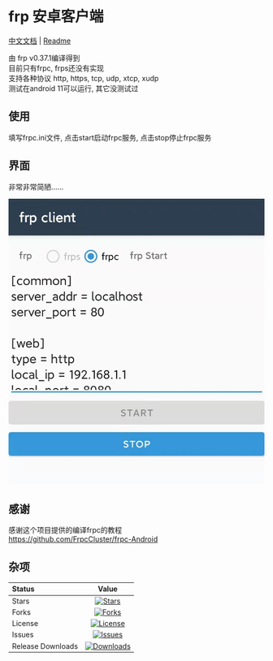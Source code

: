 # frp 安卓客户端

[中文文档](README.md) | [Readme](README_en.md)

由 frp v0.37.1编译得到  
目前只有frpc, frps还没有实现  
支持各种协议 http, https, tcp, udp, xtcp, xudp  
测试在android 11可以运行, 其它没测试过  

## 使用

填写frpc.ini文件, 点击start启动frpc服务, 点击stop停止frpc服务

## 界面

非常非常简陋……

![主界面](/docs/ui.jpg)

## 感谢

感谢这个项目提供的编译frpc的教程  
<https://github.com/FrpcCluster/frpc-Android>

## 杂项

|Status|Value|
|:----|:---:|
|Stars|[![Stars](https://img.shields.io/github/stars/qiuhaotc/frp_android)](https://github.com/qiuhaotc/frp_android)
|Forks|[![Forks](https://img.shields.io/github/forks/qiuhaotc/frp_android)](https://github.com/qiuhaotc/frp_android)
|License|[![License](https://img.shields.io/github/license/qiuhaotc/frp_android)](https://github.com/qiuhaotc/frp_android)
|Issues|[![Issues](https://img.shields.io/github/issues/qiuhaotc/frp_android)](https://github.com/qiuhaotc/frp_android)
|Release Downloads|[![Downloads](https://img.shields.io/github/downloads/qiuhaotc/frp_android/total.svg)](https://github.com/qiuhaotc/frp_android/releases)
